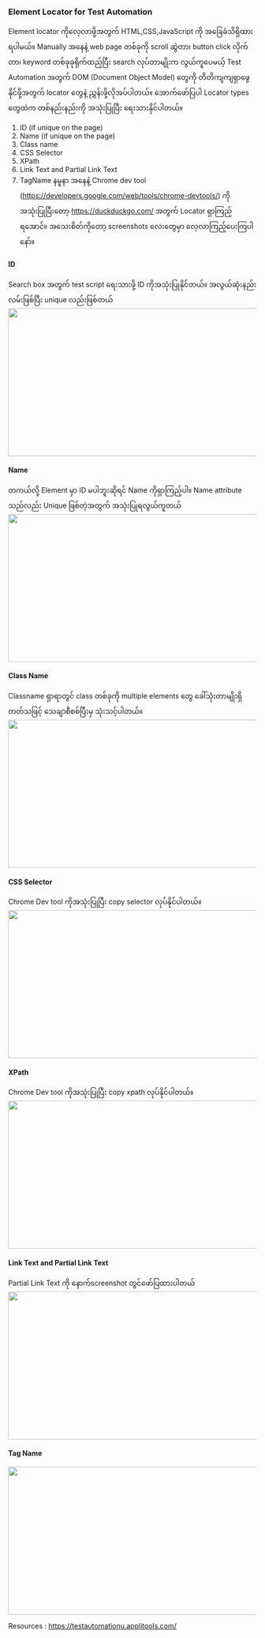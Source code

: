 ### Element Locator for Test Automation

Element locator ကိုလေ့လာဖို့အတွက် HTML,CSS,JavaScript ကို အခြေခံသိရှိထားရပါမယ်။ Manually အနေနဲ့ web page တစ်ခုကို scroll ဆွဲတာ၊  button click လိုက်တာ၊ keyword တစ်ခုခုရိုက်ထည့်ပြီး search လုပ်တာမျိုးက လွယ်ကူပေမယ့် Test Automation အတွက် DOM (Document Object Model) တွေကို တိတိကျကျရှာဖွေနိုင်ဖို့အတွက် locator တွေနဲ့ ညွှန်းဖို့လိုအပ်ပါတယ်။
အောက်ဖော်ပြပါ Locator types  တွေထဲက တစ်နည်းနည်းကို အသုံးပြုပြီး ရေးသားနိုင်ပါတယ်။ 
1. ID (if unique on the page)
2. Name (if unique on the page)
3. Class name
4. CSS Selector
5. XPath
6. Link Text and Partial Link Text
7. TagName
နမူနာ အနေနဲ့ Chrome dev tool (https://developers.google.com/web/tools/chrome-devtools/) ကို အသုံးပြုပြီးတော့ https://duckduckgo.com/ အတွက် Locator ရှာကြည့်ရအောင်။ အသေးစိတ်ကိုတော့ screenshots လေးတွေမှာ လေ့လာကြည့်ပေးကြပါနော်။




#### ID
Search box အတွက် test script ရေးသားဖို့ ID ကိုအသုံးပြုနိုင်တယ်။ အလွယ်ဆုံးနည်းလမ်းဖြစ်ပြီး unique လည်းဖြစ်တယ်
<img src="https://github.com/suwinphyu/readLists/blob/gh-pages/testautomation.png" width="680" height="300">
#### Name
တကယ်လို့ Element မှာ ID မပါဘူးဆိုရင် Name ကိုရှာကြည့်ပါ။ Name attribute သည်လည်း Unique ဖြစ်တဲ့အတွက် အသုံးပြုရလွယ်ကူတယ်
<img src="https://github.com/suwinphyu/readLists/blob/gh-pages/testautomation.png" width="680" height="300">
#### Class Name
Classname ရှာရာတွင် class တစ်ခုကို multiple elements တွေ ခေါ်သုံးတာမျိုးရှိတတ်သဖြင့် သေချာစီစစ်ပြီးမှ သုံးသင့်ပါတယ်။
<img src="https://github.com/suwinphyu/readLists/blob/gh-pages/testautomation.png" width="680" height="300">
#### CSS Selector
Chrome Dev tool ကိုအသုံးပြုပြီး copy selector လုပ်နိုင်ပါတယ်။
<img src="https://github.com/suwinphyu/readLists/blob/gh-pages/testautomation.png" width="680" height="300">
#### XPath
Chrome Dev tool ကိုအသုံးပြုပြီး copy xpath လုပ်နိုင်ပါတယ်။
<img src="https://github.com/suwinphyu/readLists/blob/gh-pages/testautomation.png" width="680" height="300">
#### Link Text and Partial Link Text
Partial Link Text ကို နောက်screenshot တွင်ဖော်ပြထားပါတယ်
<img src="https://github.com/suwinphyu/readLists/blob/gh-pages/testautomation.png" width="680" height="300">
#### Tag Name
<img src="https://github.com/suwinphyu/readLists/blob/gh-pages/testautomation.png" width="680" height="300">

Resources : https://testautomationu.applitools.com/
